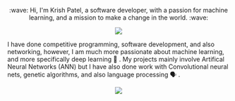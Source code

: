 <p align="center"> :wave: Hi, I'm Krish Patel, a software developer, with a passion for machine learning, and a mission to make a change in the world. :wave: </p>


<p align="center"> <img src="https://www.techfunnel.com/wp-content/uploads/2020/12/machine-learning-vs-deep-learning.png"> </p>


I have done competitive programming, software development, and also networking, however, I am much more passionate about machine learning, and more specifically deep learning :brain: . My projects mainly involve Artifical Neural Networks (ANN) but I have also done work with Convolutional neural nets, genetic algorithms, and also language processing 🗣️ .

<p align="center"> <a href="https://github.com/anuraghazra/github-readme-stats"><img src="https://github-readme-stats.vercel.app/api/top-langs/?username=krish38&hide=brainfuck&langs_count=8&exclude_repo=StringsAttached&compact=true"></a></p>

